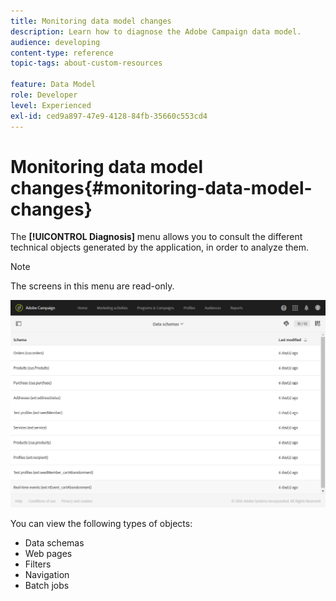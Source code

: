 ```yaml
---
title: Monitoring data model changes
description: Learn how to diagnose the Adobe Campaign data model.
audience: developing
content-type: reference
topic-tags: about-custom-resources

feature: Data Model
role: Developer
level: Experienced
exl-id: ced9a897-47e9-4128-84fb-35660c553cd4
---
```

# Monitoring data model changes{#monitoring-data-model-changes}

The **[!UICONTROL Diagnosis]** menu allows you to consult the different technical objects generated by the application, in order to analyze them.

>[!NOTE]
>
>The screens in this menu are read-only.

![](assets/diagnostic.png)

You can view the following types of objects:

* Data schemas
* Web pages
* Filters
* Navigation
* Batch jobs
